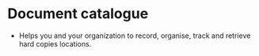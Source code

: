 # Document catalogue
- Helps you and your organization to record, organise, track and retrieve hard copies locations. 
